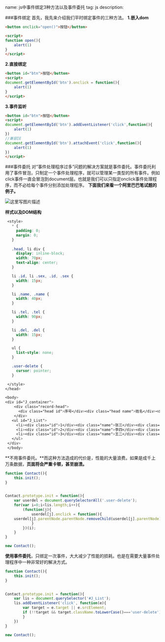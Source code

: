name: js中事件绑定3种方法以及事件委托
tag: js
description: 

###事件绑定
首先，我先来介绍我们平时绑定事件的三种方法。
**1.嵌入dom**
```html
<button onclick="open()">按钮</button>

<script>
function open(){
	alert(1)
}
</script>
```
**2.直接绑定**
```html
<button id="btn">按钮</button>
<script>
document.getElementById('btn').onclick = function(){
	alert(1)
}
</script>

```
**3.事件监听**
```html
<button id="btn">按钮</button>
<script>
document.getElementById('btn').addEventListener('click',function(){
	alert(1)
})
//兼容IE
document.getElementById('btn').attachEvent('click',function(){
	alert(1)
})
</script>
```
###事件委托
对“事件处理程序过多”问题的解决方案就是事件委托。事件委托利用了事件冒泡，只制定一个事件处理程序，就可以管理某一类型的所有事件。例如click事件一直会冒泡到document层。也就是我们可以只指定onclick事件处理程序，而不必给每个事件分别添加处理程序。
**下面我们来看一个阿里巴巴笔试题的例子。**

![这里写图片描述](http://img.blog.csdn.net/20170423134519975)

**样式以及DOM结构**

```css
 <style>
   * {
     padding: 0;
     margin: 0;
   }
   
   .head, li div {
     display: inline-block;
     width: 70px;
     text-align: center;
   }

   li .id, li .sex, .id, .sex {
     width: 15px;
   }

   li .name, .name {
     width: 40px;
   }

   li .tel, .tel {
     width: 90px;
   }

   li .del, .del {
     width: 15px;
   }

   ul {
     list-style: none;
   }

   .user-delete {
     cursor: pointer;
   }

 </style>
</head>

<body>
<div id="J_container">
	<div class="record-head">
	  <div class="head id">序号</div><div class="head name">姓名</div><div class="head sex">性别</div><div class="head tel">电话号码</div><div class="head province">省份</div><div class="head">操作</div>
	</div>
   <ul id="J_List">
     <li><div class="id">1</div><div class="name">张三</div><div class="sex">男</div><div class="tel">13788888888</div><div class="province">浙江</div><div class="user-delete">删除</div></li>
     <li><div class="id">2</div><div class="name">李四</div><div class="sex">女</div><div class="tel">13788887777</div><div class="province">四川</div><div class="user-delete">删除</div></li>
     <li><div class="id">3</div><div class="name">王二</div><div class="sex">男</div><div class="tel">13788889999</div><div class="province">广东</div><div class="user-delete">删除</div></li>
   </ul>
 </div>
 </body>
```

**不用事件委托。**而这种方法造成的代价是，性能的大量浪费。如果是成千上万条数据，**页面将会严重卡顿，甚至崩溃。**

```javascript
function Contact(){
    this.init();
}
	

Contact.prototype.init = function(){
	var userdel = document.querySelectorAll('.user-delete');
	for(var i=0;i<lis.length;i++){
		(function(j){
			userdel[j].onclick = function(){
	userdel[j].parentNode.parentNode.removeChild(userdel[j].parentNode);
			}
		})(i);
	}	
}

new Contact();
```

**使用事件委托**，只绑定一次事件，大大减少了性能的损耗。也是在需要大量事件处理程序中一种非常好的解决方式。

```javascript
function Contact(){
    this.init();
}
	

Contact.prototype.init = function(){
	var lis = document.querySelector('#J_List');
	lis.addEventListener('click', function(e){
		var target = e.target || e.srcElement;
		if (!!target && target.className.toLowerCase()==='user-delete') {				target.parentNode.parentNode.removeChild(target.parentNode);
		}
	})
}

new Contact();
```